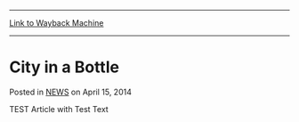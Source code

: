 
---
[Link to Wayback Machine](https://web.archive.org/web/20220706005027/https://magic.wizards.com/en/articles/archive/city-bottle-2014-04-15)

[_metadata_:description]:- "TEST Article with Test Text"
[_metadata_:generator]:- "Drupal 7 (http://drupal.org)"
[_metadata_:node]:- "159846"
[_metadata_:publish_date]:- "2014-04-15"
[_metadata_:source]:- "div-main-content"
[_metadata_:title]:- "City in a Bottle"
[_metadata_:wayback_capture_timestamp]:- "2022-07-06 00:50:27"
[_metadata_:wayback_raw_url]:- "https://web.archive.org/web/20220706005027id_/https://magic.wizards.com/en/articles/archive/city-bottle-2014-04-15"
[_metadata_:wayback_url]:- "https://magic.wizards.com/en/articles/archive/city-bottle-2014-04-15"
---


City in a Bottle
================



 Posted in [NEWS](/en/articles)
 on April 15, 2014 










TEST Article with Test Text







